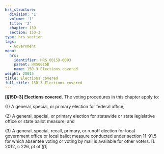 ```yaml
---
hrs_structure:
  division: '1'
  volume: '1'
  title: '2'
  chapter: 15D
  section: 15D-3
type: hrs_section
tags:
  - Government
menu:
  hrs:
    identifier: HRS_0015D-0003
    parent: HRS0015D
    name: 15D-3 Elections covered
weight: 28015
title: Elections covered
full_title: 15D-3 Elections covered
---
```

**[§15D-<a>3] Elections covered.</a>** The voting procedures in this chapter apply to:

(1) A general, special, or primary election for federal office;

(2) A general, special, or primary election for statewide or state legislative office or state ballot measure; and

(3) A general, special, recall, primary, or runoff election for local government office or local ballot measure conducted under section 11-91.5 for which absentee voting or voting by mail is available for other voters. [L 2012, c 226, pt of §1]